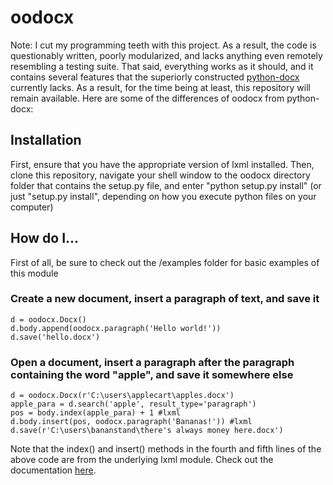 <h1>oodocx</h1>

Note: I cut my programming teeth with this project. As a result, the code
is questionably written, poorly modularized, and lacks anything even remotely
resembling a testing suite. That said, everything works as it should,
and it contains several features that the superiorly constructed
<a href="https://github.com/python-openxml/python-docx">python-docx</a> currently
lacks. As a result, for the time being at least, this repository will remain available.
Here are some of the differences of oodocx from python-docx:

<h2>Installation</h2>
First, ensure that you have the appropriate version of lxml installed. Then,
clone this repository, navigate your shell window to the oodocx directory
folder that contains the setup.py file, and enter "python setup.py install"
(or just "setup.py install", depending on how you execute python files on your
computer)

<h2>How do I...</h2>
First of all, be sure to check out the /examples folder for basic examples of this module
  <h3>Create a new document, insert a paragraph of text, and save it</h3>
  
    d = oodocx.Docx()
    d.body.append(oodocx.paragraph('Hello world!'))
    d.save('hello.docx')

  <h3>Open a document, insert a paragraph after the paragraph containing the word "apple", and save it somewhere else</h3>
  
    d = oodocx.Docx(r'C:\users\applecart\apples.docx')
    apple_para = d.search('apple', result_type='paragraph')
    pos = body.index(apple_para) + 1 #lxml
    d.body.insert(pos, oodocx.paragraph('Bananas!')) #lxml
    d.save(r'C:\users\bananstand\there's always money here.docx')
    
Note that the index() and insert() methods in the fourth and fifth lines of the above code are from the underlying lxml module. Check out the documentation <a href='http://lxml.de/api/lxml.etree._Element-class.html'>here</a>.
    
    
